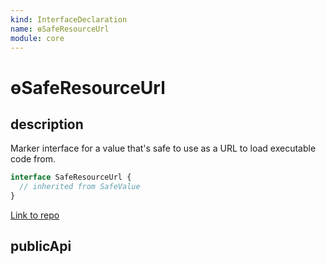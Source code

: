 ```yaml
---
kind: InterfaceDeclaration
name: ɵSafeResourceUrl
module: core
---
```


# ɵSafeResourceUrl

## description

Marker interface for a value that's safe to use as a URL to load executable code from.

```ts
interface SafeResourceUrl {
  // inherited from SafeValue
}
```

[Link to repo](https://github.com/timdeschryver/angular/blob/master/packages/core/src/sanitization/bypass.ts#L58-L58)

## publicApi

